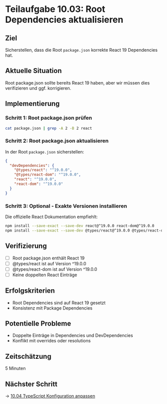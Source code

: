 # Teilaufgabe 10.03: Root Dependencies aktualisieren

## Ziel
Sicherstellen, dass die Root `package.json` korrekte React 19 Dependencies hat.

## Aktuelle Situation
Root package.json sollte bereits React 19 haben, aber wir müssen dies verifizieren und ggf. korrigieren.

## Implementierung

### Schritt 1: Root package.json prüfen
```bash
cat package.json | grep -A 2 -B 2 react
```

### Schritt 2: Root package.json aktualisieren
In der Root `package.json` sicherstellen:

```json
{
  "devDependencies": {
    "@types/react": "^19.0.0",
    "@types/react-dom": "^19.0.0",
    "react": "^19.0.0",
    "react-dom": "^19.0.0"
  }
}
```

### Schritt 3: Optional - Exakte Versionen installieren
Die offizielle React Dokumentation empfiehlt:
```bash
npm install --save-exact --save-dev react@^19.0.0 react-dom@^19.0.0
npm install --save-exact --save-dev @types/react@^19.0.0 @types/react-dom@^19.0.0
```

## Verifizierung
- [ ] Root package.json enthält React 19
- [ ] @types/react ist auf Version ^19.0.0
- [ ] @types/react-dom ist auf Version ^19.0.0
- [ ] Keine doppelten React Einträge

## Erfolgskriterien
- Root Dependencies sind auf React 19 gesetzt
- Konsistenz mit Package Dependencies

## Potentielle Probleme
- Doppelte Einträge in Dependencies und DevDependencies
- Konflikt mit overrides oder resolutions

## Zeitschätzung
5 Minuten

## Nächster Schritt
→ [10.04 TypeScript Konfiguration anpassen](10.04-typescript-config.md)